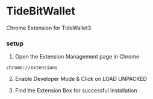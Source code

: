 # TideBitWallet
Chrome Extension for TideWallet3

### setup
1. Open the Extension Management page in Chrome
```
chrome://extensions
```

2. Enable Developer Mode & Click on LOAD UNPACKED

3. Find the Extension Box for successful installation